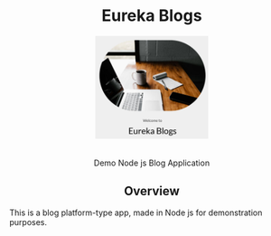 <div align="center">
<h1>Eureka Blogs</h1>
  <a href="https://eureka.bugleev.com/">
    <img width="200" heigth="200" src="https://github.com/bugleev/eureka/blob/master/public/img/eureka.JPG">
  </a>
  <br>
  <br>
  <p>
   Demo Node js Blog Application
  </p>
</div>

<h2 align="center">Overview</h2>

This is a blog platform-type app, made in Node js for demonstration purposes. 


